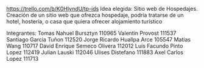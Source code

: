 https://trello.com/b/K0HIyndU/tp-ids
Idea elegida: Sitio web de Hospedajes. 
 Creación de un sitio web que ofrezca hospedaje, podría tratarse de un hotel, hostería, o casa 
 que quiera ofrecer alojamiento turístico

Integrantes:
Tomas Nahuel Bursztyn 110965
Valentin Provost 111537
Santiago Garcia Tuñon 112520
Jorge Ricardo Huallpa Arce 105547
Matias Wang 110717
David Enrique Semeco Olivera 112012
Luis Facundo Pinto Lopez 112419
Julian Lauski 112046
Ulises Distefano 111883
Axel Carlos Lopez 111713

